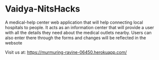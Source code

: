 # Vaidya-NitsHacks
A medical-help center web application that will help connecting local hospitals to people. It acts as an information center that will provide a user with all the details they need about the medical outlets nearby. Users can also enter there through the forms and changes will be reflected in the websote

Visit us at:
https://murmuring-ravine-06450.herokuapp.com/
